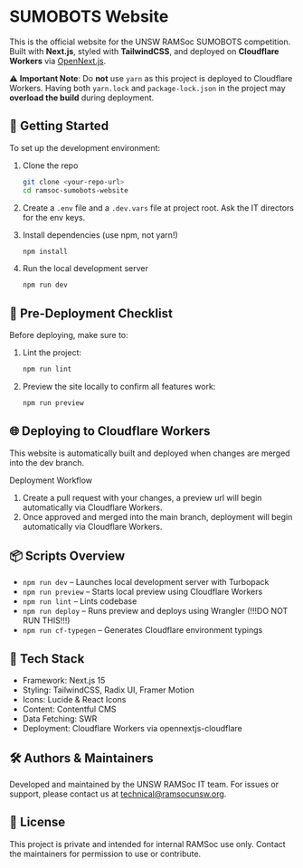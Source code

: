 # SUMOBOTS Website

This is the official website for the UNSW RAMSoc SUMOBOTS competition. Built with **Next.js**, styled with **TailwindCSS**, and deployed on **Cloudflare Workers** via [OpenNext.js](https://github.com/sst/next-on-pages).

⚠️ **Important Note**: Do **not** use `yarn` as this project is deployed to Cloudflare Workers. Having both `yarn.lock` and `package-lock.json` in the project may **overload the build** during deployment.

## 🚀 Getting Started

To set up the development environment:

1. Clone the repo
   ```bash
   git clone <your-repo-url>
   cd ramsoc-sumobots-website
   ```
2. Create a `.env` file and a `.dev.vars` file at project root. Ask the IT directors for the env keys.
3. Install dependencies (use npm, not yarn!)

   ```bash
   npm install
   ```

4. Run the local development server
   ```bash
   npm run dev
   ```

## 🚦 Pre-Deployment Checklist

Before deploying, make sure to:

1. Lint the project:

   ```bash
   npm run lint
   ```

2. Preview the site locally to confirm all features work:
   ```bash
   npm run preview
   ```

## 🌐 Deploying to Cloudflare Workers

This website is automatically built and deployed when changes are merged into the dev branch.

Deployment Workflow

1. Create a pull request with your changes, a preview url will begin automatically via Cloudflare Workers.
2. Once approved and merged into the main branch, deployment will begin automatically via Cloudflare Workers.

## 📦 Scripts Overview

- `npm run dev` – Launches local development server with Turbopack
- `npm run preview` – Starts local preview using Cloudflare Workers
- `npm run lint` – Lints codebase
- `npm run deploy` – Runs preview and deploys using Wrangler (!!!DO NOT RUN THIS!!!)
- `npm run cf-typegen` – Generates Cloudflare environment typings

## 📎 Tech Stack

- Framework: Next.js 15
- Styling: TailwindCSS, Radix UI, Framer Motion
- Icons: Lucide & React Icons
- Content: Contentful CMS
- Data Fetching: SWR
- Deployment: Cloudflare Workers via opennextjs-cloudflare

## 🛠 Authors & Maintainers

Developed and maintained by the UNSW RAMSoc IT team. For issues or support, please contact us at technical@ramsocunsw.org.

## 📄 License

This project is private and intended for internal RAMSoc use only. Contact the maintainers for permission to use or contribute.
